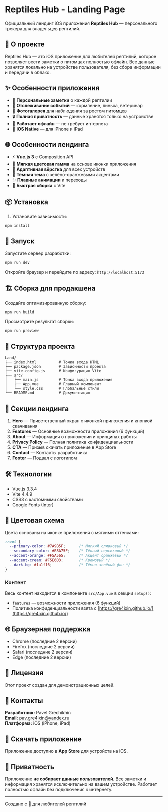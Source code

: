 # Reptiles Hub - Landing Page

Официальный лендинг iOS приложения **Reptiles Hub** — персонального трекера для владельцев рептилий.

## 🦎 О проекте

Reptiles Hub — это iOS приложение для любителей рептилий, которое позволяет вести заметки о питомцах полностью офлайн. Все данные хранятся локально на устройстве пользователя, без сбора информации и передачи в облако.

## ✨ Особенности приложения

- 📝 **Персональные заметки** о каждой рептилии
- 📅 **Отслеживание событий** — кормление, линька, ветеринар
- 📸 **Фотогалерея** для наблюдения за ростом питомцев
- 🔒 **Полная приватность** — данные хранятся только на устройстве
- 📱 **Работает офлайн** — не требует интернета
- 🍎 **iOS Native** — для iPhone и iPad

## 🌐 Особенности лендинга

- ⚡ **Vue.js 3** с Composition API
- 🎨 **Мягкая цветовая гамма** на основе иконки приложения
- 📱 **Адаптивная вёрстка** для всех устройств
- 🌙 **Тёмная тема** с зелёно-оранжевыми акцентами
- ✨ **Плавные анимации** и переходы
- 🚀 **Быстрая сборка** с Vite

## 📦 Установка

1. Установите зависимости:
```bash
npm install
```

## 🚀 Запуск

Запустите сервер разработки:
```bash
npm run dev
```

Откройте браузер и перейдите по адресу: `http://localhost:5173`

## 🏗️ Сборка для продакшена

Создайте оптимизированную сборку:
```bash
npm run build
```

Просмотрите результат сборки:
```bash
npm run preview
```

## 📂 Структура проекта

```
Land/
├── index.html          # Точка входа HTML
├── package.json        # Зависимости проекта
├── vite.config.js      # Конфигурация Vite
├── src/
│   ├── main.js         # Точка входа приложения
│   ├── App.vue         # Главный компонент
│   └── style.css       # Глобальные стили
└── README.md           # Документация
```

## 🎨 Секции лендинга

1. **Hero** — Приветственный экран с иконкой приложения и кнопкой скачивания
2. **Features** — Основные возможности приложения (6 функций)
3. **About** — Информация о приложении и принципах работы
4. **Privacy Policy** — Полная политика конфиденциальности
5. **CTA** — Призыв скачать приложение в App Store
6. **Contact** — Контакты разработчика
7. **Footer** — Подвал с логотипом

## 🛠️ Технологии

- Vue.js 3.3.4
- Vite 4.4.9
- CSS3 с кастомными свойствами
- Google Fonts (Inter)

## 🎨 Цветовая схема

Цвета основаны на иконке приложения с мягкими оттенками:

```css
:root {
  --primary-color: #7A9B5F;      /* Мягкий оливковый */
  --secondary-color: #E8A75F;    /* Тёплый персиковый */
  --accent-orange: #F5A565;      /* Акцент оранжевый */
  --accent-cream: #F5E6D3;       /* Кремовый */
  --dark-bg: #1a1f16;            /* Тёмно-зелёный фон */
}
```

### Контент

Весь контент находится в компоненте `src/App.vue` в секции `setup()`:
- `features` — возможности приложения (6 функций)
- Политика конфиденциальности взята с [https://gre4ixin.github.io/](https://gre4ixin.github.io/)

## 🌐 Браузерная поддержка

- Chrome (последние 2 версии)
- Firefox (последние 2 версии)
- Safari (последние 2 версии)
- Edge (последние 2 версии)

## 📄 Лицензия

Этот проект создан для демонстрационных целей.

## 🤝 Контакты

**Разработчик:** Pavel Grechikhin  
**Email:** pav.gre4ixin@yandex.ru  
**Платформа:** iOS (iPhone, iPad)

## 📱 Скачать приложение

Приложение доступно в **App Store** для устройств на iOS.

## 🔐 Приватность

Приложение **не собирает данные пользователей**. Все заметки и информация хранятся исключительно на вашем устройстве. Работает полностью офлайн без подключения к интернету.

---

Создано с 🦎 для любителей рептилий


